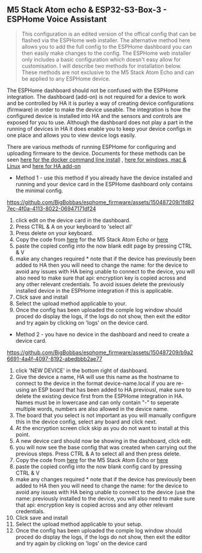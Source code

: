 ## M5 Stack Atom echo & ESP32-S3-Box-3 -  ESPHome Voice Assistant
>This configuration is an edited version of the offical config that can be flashed via the ESPHome web installer.
>The alternative method here allows you to add the full config to the ESPHome dashboard you can then easily make changes to the config. The ESPHome web installer only includes a basic configuration which doesn't easy allow for customisation. I will describe two methods for installation below. These methods are not exclusive to the M5 Stack Atom Echo and can be applied to any ESPHome device.

The ESPHome dashboard should not be confused with the ESPHome integration. The dashboard (add-on) is not required for a device to work and be controlled by HA it is purley a way of creating device configurations (firmware) in order to make the device useable. The integration is how the configured device is installed into HA and the sensors and controls are exposed for you to use. Although the dashboard does not play a part in the running of devices in HA it does enable you to keep your device configs in one place and allows you to view device logs easily.

There are various methods of running ESPHome for configuring and uploading firmware to the device. Documents for these methods can be seen [here for the docker command line install](<https://esphome.io/guides/getting_started_command_line.html>) , [here for windows, mac & Linux](<https://esphome.io/guides/installing_esphome>) and  [here for HA add-on](<https://esphome.io/guides/installing_esphome>)

* Method 1 - use this method if you already have the device installed and running and your device card in the ESPHome dashboard only contains the minimal config.
 

https://github.com/BigBobbas/esphome_firmware/assets/150487209/1fd827ec-4f0a-4113-8022-06947171df24

 
  
  1. click edit on the device card in the dashboard.
  2. Press CTRL & A on your keyboard to 'select all' 
  3. Press delete on your keyboard.
  4. Copy the code  from [here](<https://github.com/BigBobbas/esphome_firmware/blob/main/M5%20Stack%20Atom%20Echo/m5stack-echo-stock-esphome.yaml>) for the M5 Stack Atom Echo or [here](<https://github.com/BigBobbas/esphome_firmware/blob/main/S3box3_personalised_in_progress/esp32-s3box3-esphome.yaml>)
  5. paste the copied config into the now blank edit page by pressing CTRL & V
  6. make any changes required * note that if the device has previously been added to HA then you will need to change the name: for the device to avoid any issues with HA being unable to connect to the device, you will also need to make sure that api: encryption key is copied across and any other relevant credentials. To avoid issues delete the previously installed device in the ESPHome integration if this is applicable.
  7. Click save and install
  8. Select the upload method applicable to your.
  9. Once the config has been uploaded the comple log window should proced do display the logs, if the logs do not show, then exit the editor and try again by clicking on 'logs' on the device card.

 * Method 2 - you have no device in the dashboard and need to create a device card.
   
https://github.com/BigBobbas/esphome_firmware/assets/150487209/b9a26691-4a4f-4097-8192-abedbbb2ae77

  1. click 'NEW DEVICE' in the bottom right of dashboard.
  2. Give the device a name, HA will use this name as the hostname to connect to the device in the format device-name.local if you are re-using an ESP board that has been added to HA previousl, make sure to delete the existing device first from the ESPHome integration in HA. Names must be in lowercase and can only contain "-" to seperate multiple words, numbers are also allowed in the device name.
  3. The board that you select is not important as you will manually configure this in the device config, select any board and click next.
  4. At the encryption screen click skip as you do not want to install at this point.
  5. A new device card should now be showing in the dashboard, click edit.
  6. you will now see the base config that was created when carrying out the previous steps. Press CTRL & A to select all and then press delete.
  8. Copy the code  from [here](<https://github.com/BigBobbas/esphome_firmware/blob/main/M5%20Stack%20Atom%20Echo/m5stack-echo-stock-esphome.yaml>) for the M5 Stack Atom Echo or [here](<https://github.com/BigBobbas/esphome_firmware/blob/main/S3box3_personalised_in_progress/esp32-s3box3-esphome.yaml>)
  9. paste the copied config into the now blank config card by pressing CTRL & V
  10. make any changes required * note that if the device has previously been added to HA then you will need to change the name: for the device to avoid any issues with HA being unable to connect to the device (use the name: previously installed to the device, you will also need to make sure that api: encryption key is copied across and any other relevant credentials.
  11. Click save and install
  12. Select the upload method applicable to your setup.
  13. Once the config has been uploaded the comple log window should proced do display the logs, if the logs do not show, then exit the editor and try again by clicking on 'logs' on the device card

